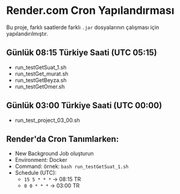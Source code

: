 # Render.com Cron Yapılandırması

Bu proje, farklı saatlerde farklı `.jar` dosyalarının çalışması için yapılandırılmıştır.

## Günlük 08:15 Türkiye Saati (UTC 05:15)

- run_testGetSuat_1.sh
- run_testGet_murat.sh
- run_testGetBeyza.sh
- run_testGetOmer.sh

## Günlük 03:00 Türkiye Saati (UTC 00:00)

- run_test_project_03_00.sh

## Render'da Cron Tanımlarken:
- New Background Job oluşturun
- Environment: Docker
- Command: örnek: `bash run_testGetSuat_1.sh`
- Schedule (UTC):  
  - `15 5 * * *` → 08:15 TR  
  - `0 0 * * *` → 03:00 TR
